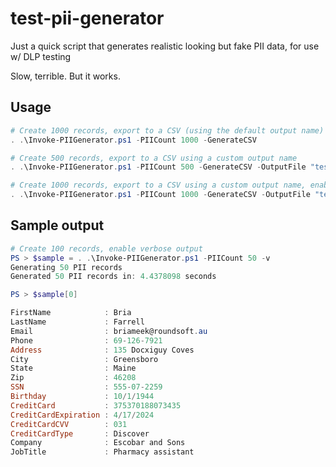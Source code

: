 # test-pii-generator

Just a quick script that generates realistic looking but fake PII data, for use w/ DLP testing

Slow, terrible. But it works.

## Usage

```PowerShell
# Create 1000 records, export to a CSV (using the default output name)
. .\Invoke-PIIGenerator.ps1 -PIICount 1000 -GenerateCSV

# Create 500 records, export to a CSV using a custom output name
. .\Invoke-PIIGenerator.ps1 -PIICount 500 -GenerateCSV -OutputFile "test-PII-500.csv"

# Create 1000 records, export to a CSV using a custom output name, enable verbose output
. .\Invoke-PIIGenerator.ps1 -PIICount 1000 -GenerateCSV -OutputFile "test-PII-1000.csv" -v
```

## Sample output

```PowerShell
# Create 100 records, enable verbose output
PS > $sample = . .\Invoke-PIIGenerator.ps1 -PIICount 50 -v
Generating 50 PII records
Generated 50 PII records in: 4.4378098 seconds

PS > $sample[0]

FirstName            : Bria
LastName             : Farrell
Email                : briameek@roundsoft.au
Phone                : 69-126-7921
Address              : 135 Docxiguy Coves
City                 : Greensboro
State                : Maine
Zip                  : 46208
SSN                  : 555-07-2259
Birthday             : 10/1/1944
CreditCard           : 375370188073435
CreditCardExpiration : 4/17/2024
CreditCardCVV        : 031
CreditCardType       : Discover
Company              : Escobar and Sons
JobTitle             : Pharmacy assistant
```

